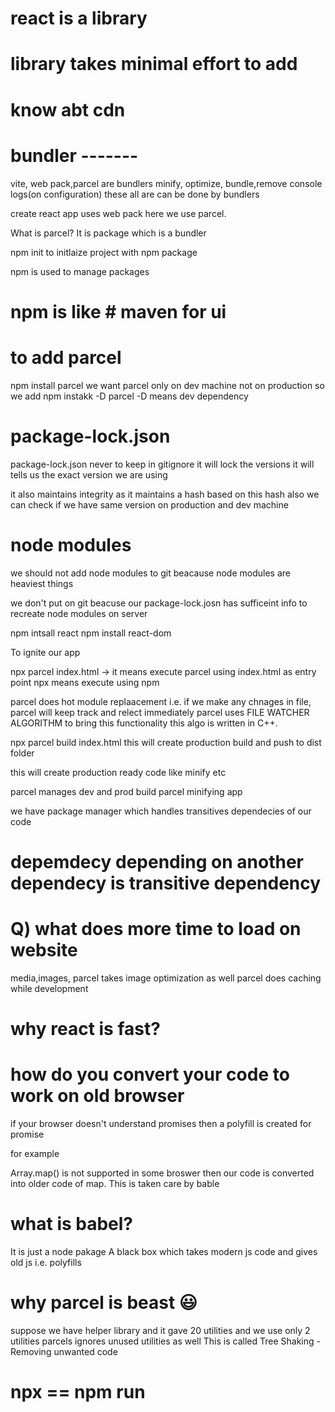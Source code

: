 # react is a library
# library takes minimal effort to add
# know abt cdn
# bundler -------
vite, web pack,parcel are bundlers
minify, optimize, bundle,remove console logs(on configuration) these all are can be done by bundlers

create react app uses web pack 
here we use parcel.

What is parcel?
It is package which is a bundler

npm init to initlaize project with npm package

npm is used to manage packages
# npm is like # maven for ui

# to add parcel
npm install parcel
we want parcel only on dev machine not on production 
so we add npm instakk -D parcel
-D means dev dependency

# package-lock.json
package-lock.json never to keep in gitignore
it will lock the versions
it will tells us the exact version we are using

it also maintains integrity as it maintains a hash
based on this hash also we can check if we have same version on production and dev machine

# node modules
we should not add node modules to git
beacause node modules are heaviest things

we don't put on git beacuse our 
package-lock.josn has sufficeint info to recreate node modules on server

npm intsall react
npm install react-dom

To ignite our app

npx parcel index.html
-> it means execute parcel using index.html as entry point
npx means execute using npm

parcel does hot module replaacement
i.e. if we make any chnages in file, parcel will keep track and relect immediately
parcel uses FILE WATCHER ALGORITHM to bring this functionality
this algo is written in C++.

npx parcel build index.html
this will create production build and push to dist folder

this will create production ready code like minify etc

parcel manages dev and prod build
parcel minifying app

we have package manager which handles transitives dependecies of our code
# depemdecy depending on another dependecy is transitive dependency

# Q) what does more time to load on website
media,images,
parcel takes image optimization as well
parcel does caching while development

# why react is fast?

# how do you convert your code to work on old browser
if your browser doesn't understand promises then a 
polyfill is created for promise

for example

Array.map() is not supported in some broswer
then our code is converted into older code of map.
This is taken care by bable

# what is babel?
It is just a node pakage
A black box which takes modern js code and gives old js i.e. polyfills

# why parcel is beast 😃
suppose we have helper library and it gave 20 utilities and we use only 2 utilities
parcels ignores unused utilities as well
This is called Tree Shaking - Removing unwanted code

# npx == npm run

